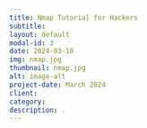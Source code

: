 ```yaml
---
title: Nmap Tutorial for Hackers
subtitle: 
layout: default
modal-id: 3
date: 2024-03-10
img: nmap.jpg
thumbnail: nmap.jpg
alt: image-alt
project-date: March 2024
client: 
category: 
description: .
---
```

